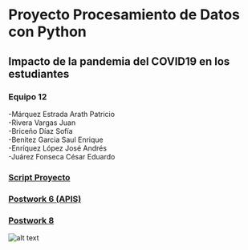 # Proyecto Procesamiento de Datos con Python
## Impacto de la pandemia del COVID19 en los estudiantes
### Equipo 12  
-Márquez Estrada Arath Patricio  
-Rivera Vargas Juan  
-Briceño Díaz Sofía  
-Benitez Garcia Saul Enrique  
-Enríquez López José Andrés  
-Juárez Fonseca César Eduardo
 
### [Script Proyecto](https://github.com/arath-mrqz/Proyecto_python_BEDU/blob/main/script_impacto_covid.ipynb)
### [Postwork 6 (APIS)](https://github.com/arath-mrqz/Proyecto_python_BEDU/blob/main/Postwork_6_Automatizaci%C3%B3n_y_APIs.ipynb)
### [Postwork 8](https://github.com/arath-mrqz/Proyecto_python_BEDU/blob/main/Postwork%208.pdf)

![alt text](https://assets.teenvogue.com/photos/6065c93f27ef98ba7b500d7c/16:9/w_2560%2Cc_limit/TeenVogue_Pol-CareerPackage_COVID_HEADER.jpg)
